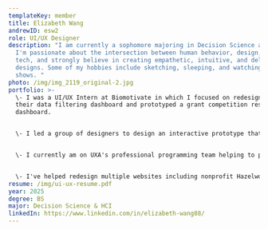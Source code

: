 ```yaml
---
templateKey: member
title: Elizabeth Wang
andrewID: esw2
role: UI/UX Designer
description: "I am currently a sophomore majoring in Decision Science and HCI.
  I'm passionate about the intersection between human behavior, design, and
  tech, and strongly believe in creating empathetic, intuitive, and delightful
  designs. Some of my hobbies include sketching, sleeping, and watching tv
  shows. "
photo: /img/img_2119_original-2.jpg
portfolio: >-
  \-﻿ I was a UI/UX Intern at Biomotivate in which I focused on redesigning
  their data filtering dashboard and prototyped a grant competition resiliency
  dashboard.


  \-﻿ I led a group of designers to design an interactive prototype that attempts to tackle the problem of food waste winning Best Pitch Award at XHacks & 1st place in CMBA's product development bootcamp.


  \-﻿ I currently am on UXA's professional programming team helping to plan out XHacks and all of other UXA's events!


  \-﻿ I've helped redesign multiple websites including nonprofit Hazelwood Initiative, club Here For You, and PLUS.
resume: /img/ui-ux-resume.pdf
year: 2025
degree: BS
major: Decision Science & HCI
linkedIn: https://www.linkedin.com/in/elizabeth-wang88/
---
```

